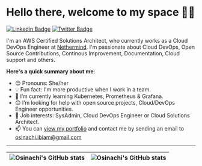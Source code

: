 # Hello there, welcome to my space 👋🏾

[![Linkedin Badge](https://img.shields.io/badge/-osinachi_ibiam_uro-blue?style=for-the-badge&logo=Linkedin&logoColor=white&link=https://www.linkedin.com/in/osinachi-ibiam-uro)](https://www.linkedin.com/in/osinachi-ibiam-uro-9046144b/) [![Twitter Badge](https://img.shields.io/badge/-@osinachi_ibiam-1ca0f1?style=for-the-badge&logo=twitter&logoColor=white&link=https://twitter.com/osinachi_uro)](https://twitter.com/osinachi_ibiam)

I'm an AWS Certified Solutions Architect, who currently works as a Cloud DevOps Engineer at [Nethermind](https://www.nethermind.io). I'm passionate about Cloud DevOps, Open Source Contributions, Continous Improvement, Documentation, Cloud support and others.

**Here's a quick summary about me**:

- 😊 Pronouns: She/her
- 💡 Fun fact: I'm more productive when I work in a team.
- 🌱 I’m currently learning Kubernetes, Prometheus & Grafana.
- 😊 I’m looking for help with open source projects, Cloud/DevOps Engineer opportunities.
- 💼 Job interests: SysAdmin, Cloud DevOps Engineer or Cloud Solutions Architect.
- 📫 You can [view my portfolio](https://www.osinachiuro.com) and contact me by sending an email to osinachi.ibiam@gmail.com

---

| <img align="center" src="https://github-readme-stats.vercel.app/api?username=osinachi-uro&show_icons=true&include_all_commits=true&hide_border=true" alt="Osinachi's GitHub stats" /> | <img align="center" src="https://github-readme-stats.vercel.app/api/top-langs/?username=osinachi-uro&langs_count=8&layout=compact&hide_border=true" alt="Osinachi's GitHub stats" /> |
| ------------- | ------------- |
